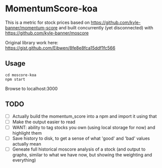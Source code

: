# MomentumScore-koa

This is a metric for stock prices based on https://github.com/kyle-banner/momentum-score and built concurrently (yet disconnected) with https://github.com/kyle-banner/moscore

Original library work here: https://gist.github.com/Eibwen/8fe8e8fca15ddf1fc566

## Usage

    cd moscore-koa
    npm start

Browse to localhost:3000

## TODO

- [ ] Actually build the momentum_score into a npm and import it using that
- [ ] Make the output easier to read
- [ ] WANT: ability to tag stocks you own (using local storage for now) and highlight them
- [ ] Save history to disk, to get a sense of what 'good' and 'bad' values actually mean
- [ ] Geneate full historical moscore analysis of a stock (and output to graphs, similar to what we have now, but showing the weighting and everything)
